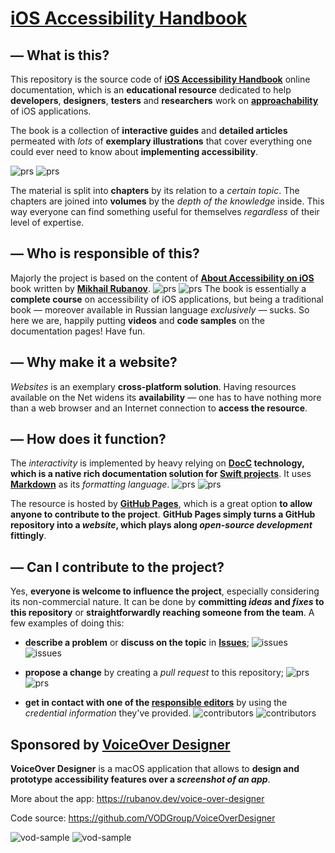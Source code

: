 # [iOS Accessibility Handbook](https://vodgroup.github.io/AccessibilityDocumentation/documentation/iosaccessibilityhandbook/)


## — What is this?
This repository is the source code of [**iOS Accessibility Handbook**](https://vodgroup.github.io/AccessibilityDocumentation/documentation/iosaccessibilityhandbook) online documentation, which is an **educational resource** dedicated to help **developers**, **designers**, **testers** and **researchers** work on [**approachability**](https://developer.apple.com/design/human-interface-guidelines/accessibility) of iOS applications.

The book is a collection of **interactive guides** and **detailed articles** permeated with *lots* of **exemplary illustrations** that cover everything one could ever need to know about **implementing accessibility**.

![prs](./Samples/site-sample~dark.png#gh-dark-mode-only)
![prs](./Samples/site-sample~light.png#gh-light-mode-only)

The material is split into **chapters** by its relation to a *certain topic*. The chapters are joined into **volumes** by the *depth of the knowledge* inside. This way everyone can find something useful for themselves *regardless* of their level of expertise.


## — Who is responsible of this?
Majorly the project is based on the content of [**About Accessibility on iOS**](https://rubanov.dev/a11y-book) book written by [**Mikhail Rubanov**](https://github.com/akaDuality). 
![prs](./Samples/book-sample~dark.png#gh-dark-mode-only)
![prs](./Samples/book-sample~light.png#gh-light-mode-only)
The book is essentially a **complete course** on accessibility of iOS applications, but being a traditional book — moreover available in Russian language *exclusively* — sucks. So here we are, happily putting **videos** and **code samples** on the documentation pages! Have fun.  

## — Why make it a website? 
*Websites* is an exemplary **cross-platform solution**. Having resources available on the Net widens its **availability** — one has to have nothing more than a web browser and an Internet connection to **access the resource**. 


## — How does it function?
The *interactivity* is implemented by heavy relying on **[DocC](https://developer.apple.com/documentation/docc) technology, which is a native rich documentation solution for [Swift projects](https://www.swift.org/packages)**. It uses **[Markdown](https://apple.github.io/swift-markdown/documentation/markdown)** as its *formatting language*.
![prs](./Samples/docc~dark.png#gh-dark-mode-only)
![prs](./Samples/docc~light.png#gh-light-mode-only)

The resource is hosted by **[GitHub Pages](https://pages.github.com)**, which is a great option **to allow anyone to contribute to the project**. **GitHub Pages simply turns a GitHub repository into a *website*, which plays along *open-source development* fittingly**. 

 
## — Can I contribute to the project? 
Yes, **everyone is welcome to influence the project**, especially considering its non-commercial nature. It can be done by **committing *ideas* and *fixes* to this repository** or **straightforwardly reaching someone from the team**. A few examples of doing this:
- **describe a problem** or **discuss on the topic** in **[Issues](https://github.com/VODGroup/AccessibilityDocumentation/issues)**; 
![issues](./Samples/issues~dark.png#gh-dark-mode-only)
![issues](./Sources/iOSAccessibilityHandbook/Screenshots/issues~light.png#gh-light-mode-only)
- **propose a change** by creating a *pull request* to this repository;
![prs](./Samples/prs~dark.png#gh-dark-mode-only)
![prs](./Samples/prs~light.png#gh-light-mode-only)

- **get in contact with one of the [responsible editors](https://github.com/VODGroup/AccessibilityDocumentation/graphs/contributors)** by using the *credential information* they've provided.
![contributors](./Samples/contributors~dark.png#gh-dark-mode-only)
![contributors](./Samples/contributors~light.png#gh-light-mode-only)


## Sponsored by [VoiceOver Designer](https://rubanov.dev/voice-over-designer)
**VoiceOver Designer** is a macOS application that allows to **design and prototype accessibility features over a *screenshot of an app***. 

More about the app: https://rubanov.dev/voice-over-designer

Code source: https://github.com/VODGroup/VoiceOverDesigner

![vod-sample](./Samples/vod-sample~dark.png#gh-dark-mode-only)
![vod-sample](./Samples/vod-sample~light.png#gh-light-mode-only)
